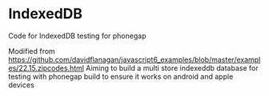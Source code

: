 IndexedDB
=========

Code for IndexedDB testing for phonegap

Modified from https://github.com/davidflanagan/javascript6_examples/blob/master/examples/22.15.zipcodes.html
Aiming to build a multi store indexeddb database for testing with phonegap build to ensure it works on android and apple devices

